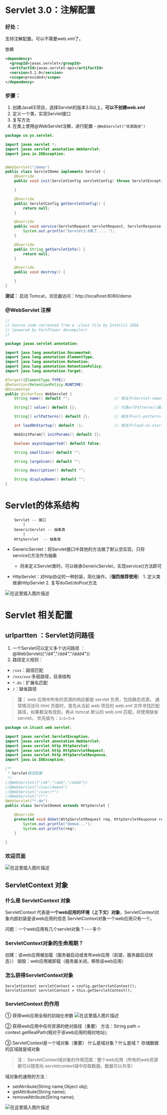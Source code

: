 # Servlet 3.0：注解配置
### 好处：
支持注解配置。可以不需要web.xml了。

依赖
```xml
<dependency>
  <groupId>javax.servlet</groupId>
  <artifactId>javax.servlet-api</artifactId>
  <version>3.1.0</version>
  <scope>provided</scope>
</dependency>
```

### 步骤：
1. 创建JavaEE项目，选择Servlet的版本3.0以上，**可以不创建web.xml**
2. 定义一个类，实现Servlet接口
3. 复写方法
4. 在类上使用@WebServlet注解，进行配置
				- `@WebServlet("资源路径")`

```java
package cn.ys.servlet;

import javax.servlet.*;
import javax.servlet.annotation.WebServlet;
import java.io.IOException;


@WebServlet("/demo")
public class ServletDemo implements Servlet {
    @Override
    public void init(ServletConfig servletConfig) throws ServletException {

    }

    @Override
    public ServletConfig getServletConfig() {
        return null;
    }

    @Override
    public void service(ServletRequest servletRequest, ServletResponse servletResponse) throws ServletException, IOException {
        System.out.println("Servlet3.0来了.....");
    }

    @Override
    public String getServletInfo() {
        return null;
    }

    @Override
    public void destroy() {

    }
}
```

**测试：**
启动 Tomcat，浏览器访问：http://localhost:8080/demo

### @WebServlet 注解

```java
//
// Source code recreated from a .class file by IntelliJ IDEA
// (powered by Fernflower decompiler)
//

package javax.servlet.annotation;

import java.lang.annotation.Documented;
import java.lang.annotation.ElementType;
import java.lang.annotation.Retention;
import java.lang.annotation.RetentionPolicy;
import java.lang.annotation.Target;

@Target({ElementType.TYPE})
@Retention(RetentionPolicy.RUNTIME)
@Documented
public @interface WebServlet {
    String name() default "";                    // 相当于<Servlet-name>

    String[] value() default {};                 // 代表urlPatterns()属性配置

    String[] urlPatterns() default {};           // 相当于<url-pattern>

    int loadOnStartup() default -1;              // 相当于<load-on-startup>

    WebInitParam[] initParams() default {};

    boolean asyncSupported() default false;

    String smallIcon() default "";

    String largeIcon() default "";

    String description() default "";

    String displayName() default "";
}

```

# Servlet的体系结构

		Servlet -- 接口
			|
		GenericServlet -- 抽象类
			|
		HttpServlet  -- 抽象类

- GenericServlet：将Servlet接口中其他的方法做了默认空实现，只将service()方法作为抽象
  - 将来定义Servlet类时，可以继承GenericServlet，实现service()方法即可

- HttpServlet：对http协议的一种封装，简化操作。（**强烈推荐使用**）
			1. 定义类继承HttpServlet
			2. 复写doGet/doPost方法

![在这里插入图片描述](https://img-blog.csdnimg.cn/20190122201204479.png?x-oss-process=image/watermark,type_ZmFuZ3poZW5naGVpdGk,shadow_10,text_aHR0cHM6Ly9ibG9nLmNzZG4ubmV0L3dlaXhpbl80MjExMjYzNQ==,size_16,color_FFFFFF,t_70)

# Servlet 相关配置
## urlpartten ：Servlet访问路径
1. 一个Servlet可以定义多个访问路径 ： @WebServlet({"/d4","/dd4","/ddd4"})
2. 路径定义规则：
- `/xxx`：路径匹配
- `/xxx/xxx`:多层路径，目录结构
- `*.do`：扩展名匹配
- `/`：缺省路径

>**注：**
>web 应用中所有的资源的响应都是 servlet 负责，包括静态资源。
>通常情况访问 html 页面时，首先从当前 web 项目的 web.xml 文件寻找匹配路径，如果都没有找到，再从 tomcat 默认的 web.xml 匹配，将使用缺省 servlet。
>优先级为：`1>2>3>4`

```java
package cn.itcast.web.servlet;

import javax.servlet.ServletException;
import javax.servlet.annotation.WebServlet;
import javax.servlet.http.HttpServlet;
import javax.servlet.http.HttpServletRequest;
import javax.servlet.http.HttpServletResponse;
import java.io.IOException;

/**
 * Servlet路径配置
 */
//@WebServlet({"/d4","/dd4","/ddd4"})
//@WebServlet("/user/demo4")
//@WebServlet("/user/*")
//@WebServlet("/*")
@WebServlet("*.do")
public class ServletDemo4 extends HttpServlet {

    @Override
    protected void doGet(HttpServletRequest req, HttpServletResponse resp) throws ServletException, IOException {
        System.out.println("demo4...");
        System.out.println(req);
    }
    
}
```

### 欢迎页面
![在这里插入图片描述](https://img-blog.csdnimg.cn/20190122205004452.png?x-oss-process=image/watermark,type_ZmFuZ3poZW5naGVpdGk,shadow_10,text_aHR0cHM6Ly9ibG9nLmNzZG4ubmV0L3dlaXhpbl80MjExMjYzNQ==,size_16,color_FFFFFF,t_70)

## ServletContext 对象
### 什么是 ServletContext 对象
ServletContext 代表是**一个web应用的环境（上下文）对象**，ServletContext对象内部封装是该web应用的信息 ServletContext对象一个web应用只有一个。

问题：一个web应用有几个servlet对象？----多个

### ServletContext对象的生命周期？
创建：该web应用被加载（服务器启动或发布web应用（前提，服务器启动状态））
销毁：web应用被卸载（服务器关闭，移除该web应用）

### 怎么获得ServletContext对象

    ServletContext servletContext = config.getServletContext();
    ServletContext servletContext = this.getServletContext();

### ServletContext 的作用
① 获得web应用全局的初始化参数
![在这里插入图片描述](https://img-blog.csdnimg.cn/20190122205205174.png?x-oss-process=image/watermark,type_ZmFuZ3poZW5naGVpdGk,shadow_10,text_aHR0cHM6Ly9ibG9nLmNzZG4ubmV0L3dlaXhpbl80MjExMjYzNQ==,size_16,color_FFFFFF,t_70)

② 获得web应用中任何资源的绝对路径（重要）
方法：String path = context.getRealPath(相对于该web应用的相对地址);

③ ServletContext是一个域对象（重要）
什么是域对象？什么是域？
存储数据的区域就是域对象

> 注：
> ServletContext域对象的作用范围：整个web应用（所有的web资源都可以随意向	servletcontext域中存取数据，数据可以共享）

域对象的通用的方法：
- setAtrribute(String name,Object obj);
- getAttribute(String name);
- removeAttribute(String name);

![在这里插入图片描述](https://img-blog.csdnimg.cn/20190122205308490.png?x-oss-process=image/watermark,type_ZmFuZ3poZW5naGVpdGk,shadow_10,text_aHR0cHM6Ly9ibG9nLmNzZG4ubmV0L3dlaXhpbl80MjExMjYzNQ==,size_16,color_FFFFFF,t_70)
